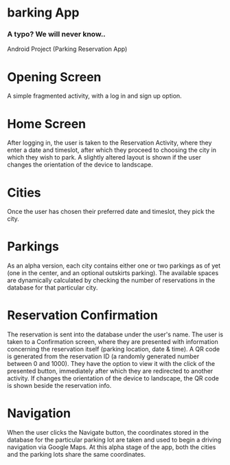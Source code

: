 # barking App
### A typo? We will never know..
Android Project (Parking Reservation App)

# Opening Screen
A simple fragmented activity, with a log in and sign up option.

# Home Screen
After logging in, the user is taken to the Reservation Activity, where they enter a date and timeslot, after which they proceed to choosing the city in which they wish to park.
A slightly altered layout is shown if the user changes the orientation of the device to landscape.

# Cities
Once the user has chosen their preferred date and timeslot, they pick the city.

# Parkings
As an alpha version, each city contains either one or two parkings as of yet (one in the center, and an optional outskirts parking).
The available spaces are dynamically calculated by checking the number of reservations in the database for that particular city.

# Reservation Confirmation
The reservation is sent into the database under the user's name.
The user is taken to a Confirmation screen, where they are presented with information concerning the reservation itself (parking location, date & time). A QR code is generated from the reservation ID (a randomly generated number between 0 and 1000).
They have the option to view it with the click of the presented button, immediately after which they are redirected to another activity.
If changes the orientation of the device to landscape, the QR code is shown beside the reservation info.

# Navigation
When the user clicks the Navigate button, the coordinates stored in the database for the particular parking lot are taken and used to begin a driving navigation via Google Maps. At this alpha stage of the app, both the cities and the parking lots share the same coordinates.

